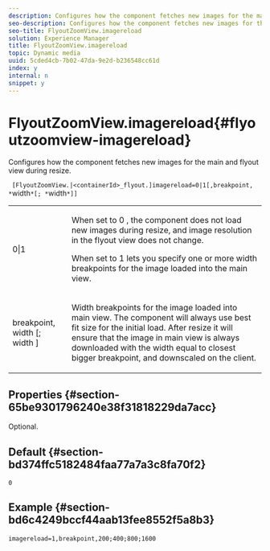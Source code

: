 ```yaml
---
description: Configures how the component fetches new images for the main and flyout view during resize.
seo-description: Configures how the component fetches new images for the main and flyout view during resize.
seo-title: FlyoutZoomView.imagereload
solution: Experience Manager
title: FlyoutZoomView.imagereload
topic: Dynamic media
uuid: 5cded4cb-7b02-47da-9e2d-b236548cc61d
index: y
internal: n
snippet: y
---
```


# FlyoutZoomView.imagereload{#flyoutzoomview-imagereload}

Configures how the component fetches new images for the main and flyout view during resize.

 ` [FlyoutZoomView.|<containerId>_flyout.]imagereload=0|1[,breakpoint, *`width`*[; *`width`*]]`

<table id="table_E314540D347D47699C04EB80D20C0721"> 
 <tbody> 
  <tr> 
   <td colname="col1"> <p> <span class="codeph"> 0|1 </span> </p> </td> 
   <td colname="col2"> <p>When set to <span class="codeph"> 0 </span>, the component does not load new images during resize, and image resolution in the flyout view does not change. </p> <p>When set to <span class="codeph"> 1 </span> lets you specify one or more width breakpoints for the image loaded into the main view. </p> </td> 
  </tr> 
  <tr> 
   <td colname="col1"> <p> <span class="codeph"> breakpoint, <span class="varname"> width </span>[; <span class="varname"> width </span>] </span> </p> </td> 
   <td colname="col2"> <p>Width breakpoints for the image loaded into main view. The component will always use best fit size for the initial load. After resize it will ensure that the image in main view is always downloaded with the width equal to closest bigger breakpoint, and downscaled on the client. </p> </td> 
  </tr> 
 </tbody> 
</table>

## Properties {#section-65be9301796240e38f31818229da7acc}

Optional.

## Default {#section-bd374ffc5182484faa77a7a3c8fa70f2}

`0`

## Example {#section-bd6c4249bccf44aab13fee8552f5a8b3}

`imagereload=1,breakpoint,200;400;800;1600` 
